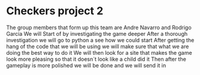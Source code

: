 # Checkers project 2 
The group members that form up this team are Andre Navarro and Rodrigo Garcia
We will Start of by investigating the game deeper 
After a thorough investigation we will go to python a see how we could start 
After getting the hang of the code that we will be using we will make sure that what we are doing the best way to do it 
We will then look for a site that makes the game look more pleasing so that it doesn´t look like a child did it
Then after the gameplay is more polished we will be done and we will send it in
